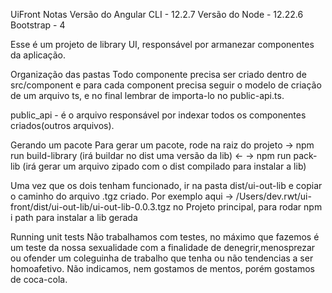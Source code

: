 UiFront
Notas
Versão do Angular CLI - 12.2.7 Versão do Node - 12.22.6 Bootstrap - 4

Esse é um projeto de library UI, responsável por armanezar componentes da aplicação.

Organização das pastas
Todo componente precisa ser criado dentro de src/component e para cada component precisa seguir o modelo de criação de um arquivo ts, e no final lembrar de importa-lo no public-api.ts.

public_api - é o arquivo responsável por indexar todos os componentes criados(outros arquivos).

Gerando um pacote
Para gerar um pacote, rode na raiz do projeto -> npm run build-library (irá buildar no dist uma versão da lib) <- -> npm run pack-lib (irá gerar um arquivo zipado com o dist compilado para instalar a lib)

Uma vez que os dois tenham funcionado, ir na pasta dist/ui-out-lib e copiar o caminho do arquivo .tgz criado. Por exemplo aqui -> /Users/dev.rwt/ui-front/dist/ui-out-lib/ui-out-lib-0.0.3.tgz no Projeto principal, para rodar npm i path para instalar a lib gerada

Running unit tests
Não trabalhamos com testes, no máximo que fazemos é um teste da nossa sexualidade com a finalidade de denegrir,menosprezar ou ofender um coleguinha de trabalho que tenha ou não tendencias a ser homoafetivo. Não indicamos, nem gostamos de mentos, porém gostamos de coca-cola.

